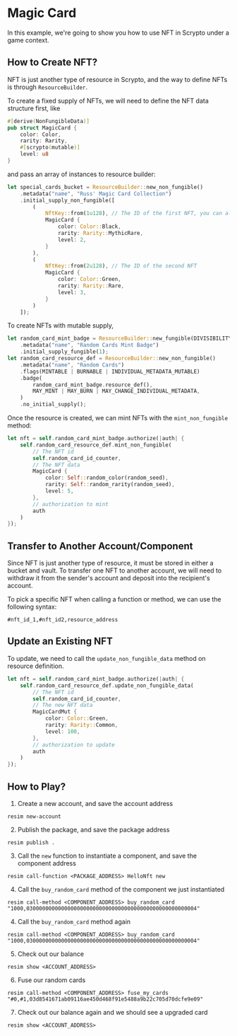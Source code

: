 # Magic Card

In this example, we're going to show you how to use NFT in Scrypto under a game context.

## How to Create NFT?

NFT is just another type of resource in Scrypto, and the way to define NFTs is through `ResourceBuilder`.

To create a fixed supply of NFTs, we will need to define the NFT data structure first, like
```rust
#[derive(NonFungibleData)]
pub struct MagicCard {
    color: Color,
    rarity: Rarity,
    #[scrypto(mutable)]
    level: u8
}
```

and pass an array of instances to resource builder:

```rust
let special_cards_bucket = ResourceBuilder::new_non_fungible()
    .metadata("name", "Russ' Magic Card Collection")
    .initial_supply_non_fungible([
        (
            NftKey::from(1u128), // The ID of the first NFT, you can also use `Uuid::generate()` to create a random ID
            MagicCard {
                color: Color::Black,
                rarity: Rarity::MythicRare,
                level: 2,
            }
        ),
        (
            NftKey::from(2u128), // The ID of the second NFT
            MagicCard {
                color: Color::Green,
                rarity: Rarity::Rare,
                level: 3,
            }
        )
    ]);
```

To create NFTs with mutable supply, 

```rust
let random_card_mint_badge = ResourceBuilder::new_fungible(DIVISIBILITY_NONE)
    .metadata("name", "Random Cards Mint Badge")
    .initial_supply_fungible(1);
let random_card_resource_def = ResourceBuilder::new_non_fungible()
    .metadata("name", "Random Cards")
    .flags(MINTABLE | BURNABLE | INDIVIDUAL_METADATA_MUTABLE)
    .badge(
        random_card_mint_badge.resource_def(),
        MAY_MINT | MAY_BURN | MAY_CHANGE_INDIVIDUAL_METADATA,
    )
    .no_initial_supply();
```

Once the resource is created, we can mint NFTs with the `mint_non_fungible` method:
```rust
let nft = self.random_card_mint_badge.authorize(|auth| {
    self.random_card_resource_def.mint_non_fungible(
        // The NFT id
        self.random_card_id_counter,
        // The NFT data
        MagicCard {
            color: Self::random_color(random_seed),
            rarity: Self::random_rarity(random_seed),
            level: 5,
        },
        // authorization to mint
        auth
    )
});
```

## Transfer to Another Account/Component

Since NFT is just another type of resource, it must be stored in either a bucket and vault. To transfer one NFT to another account, we will need to withdraw it from the sender's account and deposit into the recipient's account.

To pick a specific NFT when calling a function or method, we can use the following syntax:

```
#nft_id_1,#nft_id2,resource_address
```

## Update an Existing NFT


To update, we need to call the `update_non_fungible_data` method on resource definition.

```rust
let nft = self.random_card_mint_badge.authorize(|auth| {
    self.random_card_resource_def.update_non_fungible_data(
        // The NFT id
        self.random_card_id_counter,
        // The new NFT data
        MagicCardMut {
            color: Color::Green,
            rarity: Rarity::Common,
            level: 100,
        },
        // authorization to update
        auth
    )
});
```

## How to Play?

1. Create a new account, and save the account address
```
resim new-account
```
2. Publish the package, and save the package address
```
resim publish .
```
3. Call the `new` function to instantiate a component, and save the component address
```
resim call-function <PACKAGE_ADDRESS> HelloNft new
```
4. Call the `buy_random_card` method of the component we just instantiated
```
resim call-method <COMPONENT_ADDRESS> buy_random_card "1000,030000000000000000000000000000000000000000000000000004"
```
4. Call the `buy_random_card` method again
```
resim call-method <COMPONENT_ADDRESS> buy_random_card "1000,030000000000000000000000000000000000000000000000000004"
```
5. Check out our balance
```
resim show <ACCOUNT_ADDRESS>
```
6. Fuse our random cards
```
resim call-method <COMPONENT_ADDRESS> fuse_my_cards "#0,#1,03d8541671ab09116ae450d468f91e5488a9b22c705d70dcfe9e09"
```
7. Check out our balance again and we should see a upgraded card
```
resim show <ACCOUNT_ADDRESS>
```